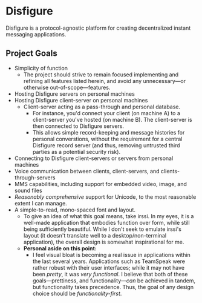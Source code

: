 # Disfigure

Disfigure is a protocol-agnostic platform for creating decentralized instant messaging applications. 


## Project Goals

- Simplicity of function
    - The project should strive to remain focused implementing and refining all features listed herein, and avoid any unnecessary—or otherwise out-of-scope—features.
- Hosting Disfigure servers on personal machines
- Hosting Disfigure client-server on personal machines
    - Client-server acting as a pass-through and personal database.
        - For instance, you'd connect your client (on machine A) to a client-server you've hosted (on machine B). The client-server is then connected to Disfigure servers.
        - This allows simple record-keeping and message histories for personal converstions, without the requirement for a central Disfigure record server (and thus, removing untrusted third parties as a potential security risk).
- Connecting to Disfigure client-servers or servers from personal machines
- Voice communication between clients, client-servers, and clients-through-servers
- MMS capabilities, including support for embedded video, image, and sound files
- *Reasonably comprehensive* support for Unicode, to the most reasonable extent I can manage.
- A simple-to-read, mono-spaced font and layout.
    - To give an idea of what this goal means, take irssi. In my eyes, it is a well-made application that embodies function over form, while still being sufficiently beautiful. While I don't seek to emulate irssi's layout (it doesn't translate well to a desktop/non-terminal application), the overall design is somewhat inspirational for me.
    - **Personal aside on this point:**
        - I feel visual bloat is becoming a real issue in applications within the last several years. Applications such as TeamSpeak were rather robust with their user interfaces; while it may not have been *pretty*, it was *very functional*. I believe that both of these goals—prettiness, and functionality—*can* be achieved in tandem, but functionality takes precedence. Thus, the goal of any design choice should be *functionality-first*.